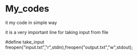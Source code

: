 # My_codes
it my code in simple way

it is a very important line for taking input from file



#define take_input freopen("input.txt","r",stdin),freopen("output.txt","w",stdout);
